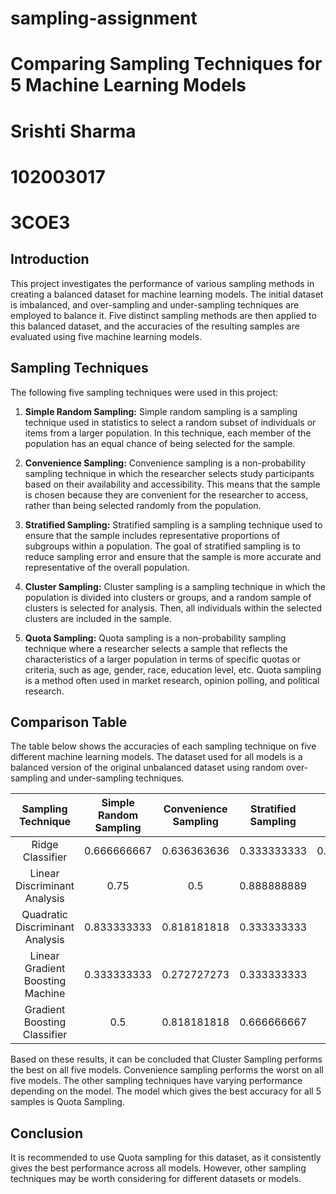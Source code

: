 # sampling-assignment
# Comparing Sampling Techniques for 5 Machine Learning Models
# Srishti Sharma
# 102003017
# 3COE3

## Introduction

This project investigates the performance of various sampling methods in creating a balanced dataset for machine learning models. The initial dataset is imbalanced, and over-sampling and under-sampling techniques are employed to balance it. Five distinct sampling methods are then applied to this balanced dataset, and the accuracies of the resulting samples are evaluated using five machine learning models.

## Sampling Techniques

The following five sampling techniques were used in this project:

1. **Simple Random Sampling:** Simple random sampling is a sampling technique used in statistics to select a random subset of individuals or items from a larger population. In this technique, each member of the population has an equal chance of being selected for the sample.

2. **Convenience Sampling:** Convenience sampling is a non-probability sampling technique in which the researcher selects study participants based on their availability and accessibility. This means that the sample is chosen because they are convenient for the researcher to access, rather than being selected randomly from the population.

3. **Stratified Sampling:** Stratified sampling is a sampling technique used to ensure that the sample includes representative proportions of subgroups within a population. The goal of stratified sampling is to reduce sampling error and ensure that the sample is more accurate and representative of the overall population.

4. **Cluster Sampling:** Cluster sampling is a sampling technique in which the population is divided into clusters or groups, and a random sample of clusters is selected for analysis. Then, all individuals within the selected clusters are included in the sample.

5. **Quota Sampling:** Quota sampling is a non-probability sampling technique where a researcher selects a sample that reflects the characteristics of a larger population in terms of specific quotas or criteria, such as age, gender, race, education level, etc. Quota sampling is a method often used in market research, opinion polling, and political research.

## Comparison Table

The table below shows the accuracies of each sampling technique on five different machine learning models. The dataset used for all models is a balanced version of the original unbalanced dataset using random over-sampling and under-sampling techniques.

| Sampling Technique | Simple Random Sampling | Convenience Sampling| Stratified Sampling| Cluster Sampling | Quota Sampling |
|:---------------:|:---------------:|:---------------:|:---------------:|:---------------:|:---------------:|
| Ridge Classifier | 0.666666667 | 0.636363636 | 0.333333333 | 0.6666666666666666 | 0.9464935064935 |
| Linear Discriminant Analysis | 0.75 | 0.5 |	0.888888889 |	0.5 |	0.935064935 |
| Quadratic Discriminant Analysis | 0.833333333 |	0.818181818 |	0.333333333 |	**1.0** |	0.964935065 |
| Linear Gradient Boosting Machine | 0.333333333 |	0.272727273 |	0.333333333 |	0.333333333 |	0.933425451 |
| Gradient Boosting Classifier | 0.5 |	0.818181818 |	0.666666667 |	0.666666667 |	0.978949351 |

Based on these results, it can be concluded that Cluster Sampling performs the best on all five models. Convenience sampling
 performs the worst on all five models. The other sampling techniques have varying performance depending on the model. The model which gives the best accuracy for all 5 samples is Quota Sampling.

## Conclusion

It is recommended to use Quota sampling for this dataset, as it consistently gives the best performance across all models. However, other sampling techniques may be worth considering for different datasets or models.
 
